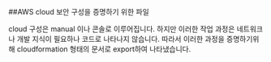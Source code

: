 ##AWS cloud 보안 구성을 증명하기 위한 파일

cloud 구성은 manual 이나 콘솔로 이루어집니다.
하지만 이러한 작업 과정은 네트워크나 개발 지식이 필요하나 코드로 나타나지 않습니다.
따라서 이러한 과정을 증명하기위해 cloudformation 형태의 문서로 export하여 나타냈습니다.
